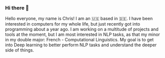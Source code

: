 ### Hi there 👋

Hello everyone, my name is Chris! I am an 🇺🇸  based in 🇩🇪. I have been interested in computers for my whole life, but just recently got into programming about a year ago. I am working on a multitude of projects and tools at the moment, but I am most interested in NLP tasks, as that my minor in my double major: French - Computational Linguistics. My goal is to get into Deep learning to better perform NLP tasks and understand the deeper side of things. 

